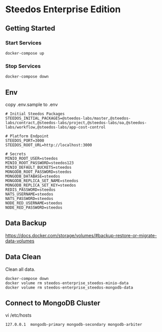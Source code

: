 # Steedos Enterprise Edition

## Getting Started

### Start Services

```
docker-compose up
```

### Stop Services

```
docker-compose down
```

## Env

copy .env.sample to .env 

```
# Initial Steedos Packages
STEEDOS_INITIAL_PACKAGES=@steedos-labs/master,@steedos-labs/contract,@steedos-labs/project,@steedos-labs/oa,@steedos-labs/workflow,@steedos-labs/app-cost-control

# Platform Endpoint
STEEDOS_PORT=3000
STEEDOS_ROOT_URL=http://localhost:3000

# Secrets
MINIO_ROOT_USER=steedos
MINIO_ROOT_PASSWORD=steedos123
MINIO_DEFAULT_BUCKETS=steedos
MONGODB_ROOT_PASSWORD=steedos
MONGODB_DATABASE=steedos
MONGODB_REPLICA_SET_NAME=steedos
MONGODB_REPLICA_SET_KEY=steedos
REDIS_PASSWORD=steedos
NATS_USERNAME=steedos
NATS_PASSWORD=steedos
NODE_RED_USERNAME=steedos
NODE_RED_PASSWORD=steedos
```

## Data Backup

https://docs.docker.com/storage/volumes/#backup-restore-or-migrate-data-volumes

## Data Clean

Clean all data.

```
docker-compose down
docker volume rm steedos-enterprise_steedos-minio-data
docker volume rm steedos-enterprise_steedos-mongodb-data
```

## Connect to MongoDB Cluster

vi /etc/hosts

```
127.0.0.1  mongodb-primary mongodb-secondary mongodb-arbiter
```
